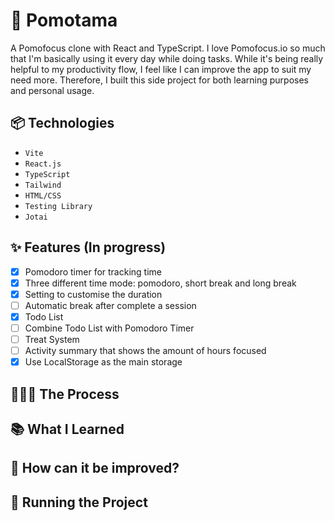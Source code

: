 #  🍅 Pomotama

A Pomofocus clone with React and TypeScript. I love Pomofocus.io so much that I'm basically using it every day while doing tasks. While it's being really helpful to my productivity flow, I feel like I can improve the app to suit my need more. Therefore, I built this side project for both learning purposes and personal usage.

## 📦 Technologies

- <code>Vite</code>
- <code>React.js</code>
- <code>TypeScript</code>
- <code>Tailwind</code>
- <code>HTML/CSS</code>
- <code>Testing Library</code>
- <code>Jotai</code>

## ✨ Features (In progress)
- [X] Pomodoro timer for tracking time 
- [X] Three different time mode: pomodoro, short break and long break
- [X] Setting to customise the duration
- [ ] Automatic break after complete a session
- [X] Todo List
- [ ] Combine Todo List with Pomodoro Timer
- [ ] Treat System
- [ ] Activity summary that shows the amount of hours focused
- [X] Use LocalStorage as the main storage

## 👩🏽‍🍳 The Process

## 📚 What I Learned

## 💭 How can it be improved?

## 🚦 Running the Project




